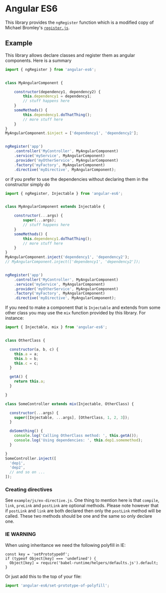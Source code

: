 # Angular ES6

This library provides the `ngRegister` function which is a modified copy of Michael Bromley's
[`register.js`][1].

## Example

This library allows declare classes and register them as angular components. Here is a summary

```javascript
import { ngRegister } from 'angular-es6';


class MyAngularComponent {

    constructor(dependency1, dependency2) {
        this.dependency1 = dependency1;
        // stuff happens here
    }
    someMethods() {
        this.dependency1.doThatThing();
        // more stuff here
    }
}
MyAngularComponent.$inject = ['dependency1', 'dependency2'];


ngRegister('app')
    .controller('MyController', MyAngularComponent)
    .service('myService', MyAngularComponent)
    .provider('myOtherService', MyAngularComponent)
    .factory('myFactory', MyAngularComponent)
    .directive('myDirective', MyAngularComponent);
```

or if you prefer to use the dependencies without declaring them in the constructor simply do

```javascript
import { ngRegister, Injectable } from 'angular-es6';


class MyAngularComponent extends Injectable {

    constructor(...args) {
        super(...args);
        // stuff happens here
    }
    someMethods() {
        this.dependency1.doThatThing();
        // more stuff here
    }
}
MyAngularComponent.inject('dependency1', 'dependency2');
// MyAngularComponent.inject(['dependency1', 'dependency2']);


ngRegister('app')
    .controller('MyController', MyAngularComponent)
    .service('myService', MyAngularComponent)
    .provider('myOtherService', MyAngularComponent)
    .factory('myFactory', MyAngularComponent)
    .directive('myDirective', MyAngularComponent);
```

If you need to make a component that is `Injectable` and extends from some other class you may
use the `mix` function provided by this library. For instance:

```javascript
import { Injectable, mix } from 'angular-es6';


class OtherClass {

  constructor(a, b, c) {
    this.a = a;
    this.b = b;
    this.c = c;
  }

  getA() {
    return this.a;
  }

}

class SomeController extends mix(Injectable, OtherClass) {

  constructor(...args) {
    super([Injectable, ...args], [OtherClass, 1, 2, 3]);
  }

  doSomething() {
    console.log('Calling OtherClass method: ', this.getA());
    console.log('Using dependencies: ', this.dep1.somemethod);
  }

}
SomeController.inject([
  'dep1',
  'dep2',
  // and so on ...
]);
```


### Creating directives

See `example/js/ex-directive.js`. One thing to mention here is that `compile`, `link`, `preLink` and
`postLink` are optional methods. Please note however that if `postLink` and `link` are both declared
then only the `postLink` method will be called. These two methods should be one and the same so only
declare one.

### IE WARNING

When using inheritance we need the following polyfill in IE:

```
const key = 'setPrototypeOf';
if (typeof Object[key] === 'undefined') {
  Object[key] = require('babel-runtime/helpers/defaults.js').default;
}
```

Or just add this to the top of your file:

```javascript
import 'angular-es6/set-prototype-of-polyfill';
```


[1]: https://github.com/michaelbromley/angular-es6
